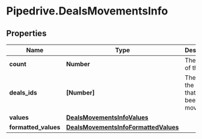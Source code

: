 # Pipedrive.DealsMovementsInfo

## Properties

Name | Type | Description | Notes
------------ | ------------- | ------------- | -------------
**count** | **Number** | The count of the deals | [optional] 
**deals_ids** | **[Number]** | The IDs of the deals that have been moved | [optional] 
**values** | [**DealsMovementsInfoValues**](DealsMovementsInfoValues.md) |  | [optional] 
**formatted_values** | [**DealsMovementsInfoFormattedValues**](DealsMovementsInfoFormattedValues.md) |  | [optional] 


